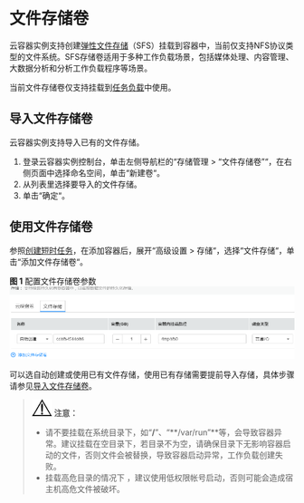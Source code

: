 # 文件存储卷<a name="cci_01_0062"></a>

云容器实例支持创建[弹性文件存储](https://www.huaweicloud.com/product/sfs.html)（SFS）挂载到容器中，当前仅支持NFS协议类型的文件系统。SFS存储卷适用于多种工作负载场景，包括媒体处理、内容管理、大数据分析和分析工作负载程序等场景。

当前文件存储卷仅支持挂载到[任务负载](任务负载管理.md)中使用。

## 导入文件存储卷<a name="section19847172452713"></a>

云容器实例支持导入已有的文件存储。

1.  登录云容器实例控制台，单击左侧导航栏的“存储管理 \> “文件存储卷”“，在右侧页面中选择命名空间，单击“新建卷“。
2.  从列表里选择要导入的文件存储。
3.  单击“确定“。

## 使用文件存储卷<a name="section10843102482720"></a>

参照[创建短时任务](任务负载管理.md#section1754218181551)，在添加容器后，展开“高级设置 \> 存储“，选择“文件存储“，单击“添加文件存储卷“。

**图 1**  配置文件存储卷参数<a name="fig19917121443319"></a>  
![](figures/配置文件存储卷参数.png "配置文件存储卷参数")

可以选自动创建或使用已有文件存储，使用已有存储需要提前导入存储，具体步骤请参见[导入文件存储卷](#section19847172452713)。

>![](public_sys-resources/icon-notice.gif) **注意：**   
>-   请不要挂载在系统目录下，如“**/**”、“**/var/run”**等，会导致容器异常。建议挂载在空目录下，若目录不为空，请确保目录下无影响容器启动的文件，否则文件会被替换，导致容器启动异常，工作负载创建失败。  
>-   挂载高危目录的情况下 ，建议使用低权限帐号启动，否则可能会造成宿主机高危文件被破坏。  

